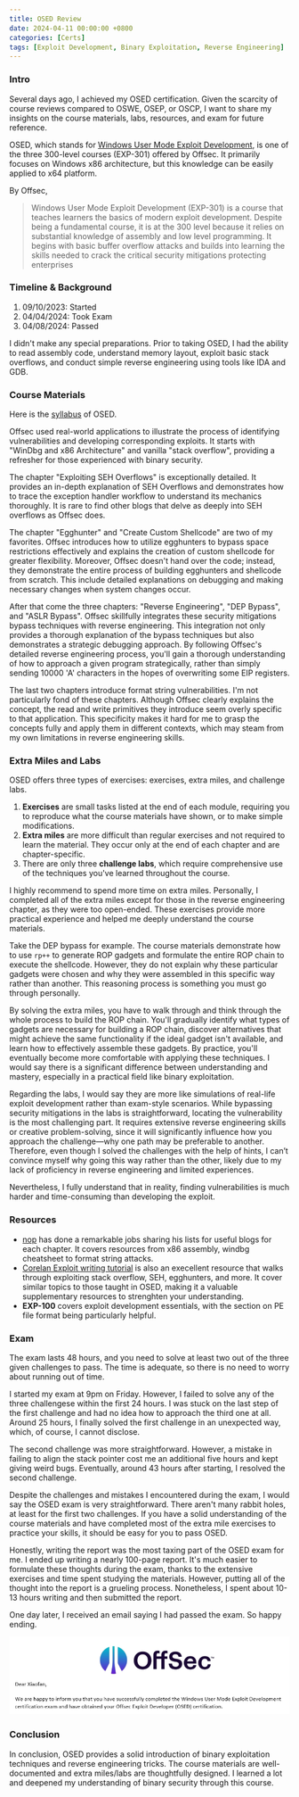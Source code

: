 ```yaml
---
title: OSED Review
date: 2024-04-11 00:00:00 +0800
categories: [Certs]
tags: [Exploit Development, Binary Exploitation, Reverse Engineering]
---
```




### Intro
Several days ago, I achieved my OSED certification. Given the scarcity of course reviews compared to OSWE, OSEP, or OSCP, I want to share my insights on the course materials, labs, resources, and exam for future reference.

OSED, which stands for [Windows User Mode Exploit Development](https://www.offsec.com/courses/exp-301/), is one of the three 300-level courses (EXP-301) offered by Offsec. It primarily focuses on Windows x86 architecture, but this knowledge can be easily applied to x64 platform.

By Offsec, 
> Windows User Mode Exploit Development (EXP-301) is a course that teaches learners the basics of modern exploit development. Despite being a fundamental course, it is at the 300 level because it relies on substantial knowledge of assembly and low level programming. It begins with basic buffer overflow attacks and builds into learning the skills needed to crack the critical security mitigations protecting enterprises



### Timeline & Background
1. 09/10/2023: Started
2. 04/04/2024: Took Exam
3. 04/08/2024: Passed

I didn't make any special preparations. Prior to taking OSED, I had the ability to read assembly code, understand memory layout, exploit basic stack overflows, and conduct simple reverse engineering using tools like IDA and GDB.


### Course Materials
Here is the [syllabus](https://www.offsec.com/courses/exp-301/download/syllabus) of OSED.

Offsec used real-world applications to illustrate the process of identifying vulnerabilities and developing corresponding exploits. It starts with "WinDbg and x86 Architecture" and vanilla "stack overflow", providing a refresher for those experienced  with binary security.

The chapter "Exploiting SEH Overflows" is exceptionally detailed. It provides an in-depth explanation of SEH Overflows and demonstrates how to trace the exception handler workflow to understand its mechanics thoroughly. It is rare to find other blogs that delve as deeply into SEH overflows as Offsec does.

The chapter "Egghunter" and "Create Custom Shellcode" are two of my favorites. Offsec introduces how to utilize egghunters to bypass space restrictions effectively and explains the creation of custom shellcode for greater flexibility. Moreover, Offsec doesn't hand over the code; instead, they demonstrate the entire process of building egghunters and shellcode from scratch. This include detailed explanations on debugging and making necessary changes when system changes occur.


After that come the three chapters: "Reverse Engineering", "DEP Bypass", and "ASLR Bypass". Offsec skillfully integrates these security mitigations bypass techniques with reverse engineering. This integration not only provides a thorough explanation of the bypass techniques but also demonstrates a strategic debugging approach. By following Offsec's detailed reverse engineering process, you'll gain a thorough understanding of how to approach a given program strategically, rather than simply sending 10000 'A' characters in the hopes of overwriting some EIP registers.


The last two chapters introduce format string vulnerabilities. I'm not particularly fond of these chapters. Although Offsec clearly explains the concept, the read and write primitives they introduce seem overly specific to that application. This specificity makes it hard for me to grasp the concepts fully and apply them in different contexts, which may steam from my own limitations in reverse engineering skills.


### Extra Miles and Labs

OSED offers three types of exercises: exercises, extra miles, and challenge labs. 
1. **Exercises** are small tasks listed at the end of each module, requiring you to reproduce what the course materials have shown, or to make simple modifications.
2. **Extra miles** are more difficult than regular exercises and not required to learn the material. They occur only at the end of each chapter and are chapter-specific.
3. There are only three **challenge labs**, which require comprehensive use of the techniques you've learned throughout the course.

I highly recommend to spend more time on extra miles. Personally, I completed all of the extra miles except for those in the reverse engineering chapter, as they were too open-ended. These exercises provide more practical experience and helped me deeply understand the course materials.

Take the DEP bypass for example. The course materials demonstrate how to use `rp++` to generate ROP gadgets and formulate the entire ROP chain to execute the shellcode. However, they do not explain why these particular gadgets were chosen and why they were assembled in this specific way rather than another. This reasoning process is something you must go through personally. 

By solving the extra miles, you have to walk through and think through the whole process to build the ROP chain. You'll gradually identify what types of gadgets are necessary for building a ROP chain, discover alternatives that might achieve the same functionality if the ideal gadget isn't available, and learn how to effectively assemble these gadgets. By practice, you'll eventually become more comfortable with applying these techniques. I would say there is a significant difference between understanding and mastery, especially in a practical field like binary exploitation.

Regarding the labs, I would say they are more like simulations of real-life exploit development rather than exam-style scenarios. While bypassing security mitigations in the labs is straightforward, locating the vulnerability is the most challenging part. It requires extensive reverse engineering skills or creative problem-solving, since it will significantly influence how you approach the challenge—why one path may be preferable to another. Therefore, even though I solved the challenges with the help of hints, I can’t convince myself why going this way rather than the other, likely due to my lack of proficiency in reverse engineering and limited experiences. 

Nevertheless, I fully understand that in reality, finding vulnerabilities is much harder and time-consuming than developing the exploit. 



### Resources
- [nop](https://github.com/nop-tech/OSED) has done a remarkable jobs sharing his lists for useful blogs for each chapter. It covers resources from x86 assembly, windbg cheatsheet to format string attacks.
- [Corelan Exploit writing tutorial](https://www.corelan.be/index.php/search/exploit+writing+tutorial+part+1/) is also an execellent resource that walks through exploiting stack overflow, SEH, egghunters, and more. It cover similar topics to those taught in OSED, making it a valuable supplementary resources to strenghten your understanding.
- **EXP-100** covers exploit development essentials, with the section on PE file format being particularly helpful.


### Exam
The exam lasts 48 hours, and you need to solve at least two out of the three given challenges to pass. The time is adequate, so there is no need to worry about running out of time.

I started my exam at 9pm on Friday. However, I failed to solve any of the three challengese within the first 24 hours. I was stuck on the last step of the first challenge and had no idea how to approach the third one at all. Around 25 hours, I finally solved the first challenge in an unexpected way, which, of course, I cannot disclose.

The second challenge was more straightforward. However, a mistake in failing to align the stack pointer cost me an additional five hours and kept giving weird bugs. Eventually, around 43 hours after starting, I resolved the second challenge.

Despite the challenges and mistakes I encountered during the exam, I would say the OSED exam is very straightforward. There aren't many rabbit holes, at least for the first two challenges. If you have a solid understanding of the course materials and have completed most of the extra mile exercises to practice your skills, it should be easy for you to pass OSED.

Honestly, writing the report was the most taxing part of the OSED exam for me. I ended up writing a nearly 100-page report. It's much easier to formulate these thoughts during the exam, thanks to the extensive exercises and time spent studying the materials. However, putting all of the thought into the report is a grueling process. Nonetheless, I spent about 10-13 hours writing and then submitted the report.

One day later, I received an email saying I had passed the exam. So happy ending.

![Certs](/assets/img/posts/2-OSED-Review/1-Cert.png)



### Conclusion
In conclusion, OSED provides a solid introduction of binary exploitation techniques and reverse engineering tricks. The course materials are well-documented and extra miles/labs are thoughtfully designed. I learned a lot and deepened my understanding of binary security through this course.